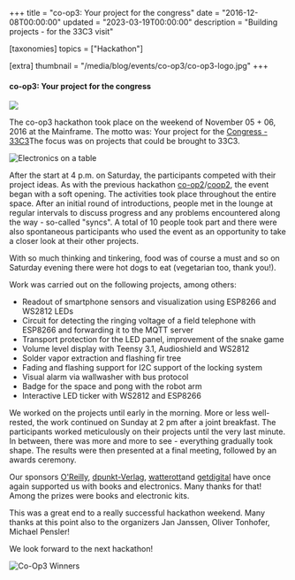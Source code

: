 +++
title = "co-op3: Your project for the congress"
date = "2016-12-08T00:00:00"
updated = "2023-03-19T00:00:00"
description = "Building projects - for the 33C3 visit"

[taxonomies]
topics = ["Hackathon"]

[extra]
thumbnail = "/media/blog/events/co-op3/co-op3-logo.jpg"
+++

#### co-op3: Your project for the congress

![](/media/blog/events/co-op3/co-op3-logo.jpg)

The co-op3 hackathon took place on the weekend of November 05 + 06, 2016 at the Mainframe. The motto was: Your project for the [Congress - 33C3](https://events.ccc.de/congress/2016/wiki/Main_Page)The focus was on projects that could be brought to 33C3.

![Electronics on a table](/media/blog/events/co-op3/co-op3-hacking.jpg)

After the start at 4 p.m. on Saturday, the participants competed with their project ideas. As with the previous hackathon [co-op2](@/blog/events/2016-02-08-co-op1.md)/[coop2](@/blog/events/2016-05-18-co-op2.md), the event began with a soft opening. The activities took place throughout the entire space. After an initial round of introductions, people met in the lounge at regular intervals to discuss progress and any problems encountered along the way - so-called "syncs". A total of 10 people took part and there were also spontaneous participants who used the event as an opportunity to take a closer look at their other projects.

With so much thinking and tinkering, food was of course a must and so on Saturday evening there were hot dogs to eat (vegetarian too, thank you!).

Work was carried out on the following projects, among others:

* Readout of smartphone sensors and visualization using ESP8266 and WS2812 LEDs
* Circuit for detecting the ringing voltage of a field telephone with ESP8266 and forwarding it to the MQTT server
* Transport protection for the LED panel, improvement of the snake game
* Volume level display with Teensy 3.1, Audioshield and WS2812
* Solder vapor extraction and flashing fir tree
* Fading and flashing support for I2C support of the locking system
* Visual alarm via wallwasher with bus protocol
* Badge for the space and pong with the robot arm
* Interactive LED ticker with WS2812 and ESP8266

We worked on the projects until early in the morning. More or less well-rested, the work continued on Sunday at 2 pm after a joint breakfast. The participants worked meticulously on their projects until the very last minute. In between, there was more and more to see - everything gradually took shape. The results were then presented at a final meeting, followed by an awards ceremony.

Our sponsors [O'Reilly](http://www.oreilly.de/), [dpunkt-Verlag](http://www.dpunkt.de/), [watterott](http://www.watterott.com/)and [getdigital](https://www.getdigital.de/) have once again supported us with books and electronics. Many thanks for that! Among the prizes were books and electronic kits.

This was a great end to a really successful hackathon weekend. Many thanks at this point also to the organizers Jan Janssen, Oliver Tonhofer, Michael Pensler!

We look forward to the next hackathon!

![Co-Op3 Winners](/media/blog/events/co-op3/co-op3-winners.jpg)

[//]: # (TODO: Add image gallery)

